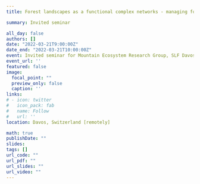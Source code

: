 ```yaml
---
title: Forest landscapes as a functional complex networks - managing for the unexpected

summary: Invited seminar 

all_day: false
authors: []
date: "2022-03-21T9:00:00Z"
date_end: "2022-03-21T10:00:00Z"
event: Invited seminar for Mountain Ecosystem Research Group, SLF Davos
event_url: ''
featured: false
image:
  focal_point: ""
  preview_only: false
  caption: ''
links:
# - icon: twitter
#   icon_pack: fab
#   name: Follow
#   url: ''
location: Davos, Switzerland [remotely]

math: true
publishDate: ""
slides: 
tags: []
url_code: ""
url_pdf: ""
url_slides: ""
url_video: ""
---
```

